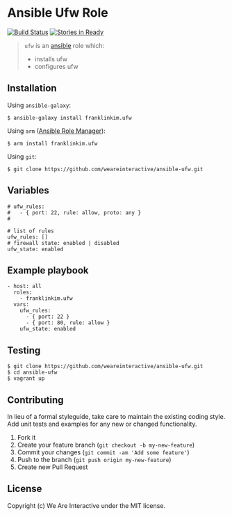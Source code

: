 # Ansible Ufw Role

[![Build Status](https://travis-ci.org/weareinteractive/ansible-ufw.png?branch=master)](https://travis-ci.org/weareinteractive/ansible-ufw)
[![Stories in Ready](https://badge.waffle.io/weareinteractive/ansible-ufw.svg?label=ready&title=Ready)](http://waffle.io/weareinteractive/ansible-ufw)

> `ufw` is an [ansible](http://www.ansible.com) role which: 
> 
> * installs ufw 
> * configures ufw

## Installation

Using `ansible-galaxy`:

```
$ ansible-galaxy install franklinkim.ufw
```

Using `arm` ([Ansible Role Manager](https://github.com/mirskytech/ansible-role-manager/)):

```
$ arm install franklinkim.ufw
```

Using `git`:

```
$ git clone https://github.com/weareinteractive/ansible-ufw.git
```

## Variables

```
# ufw_rules:
#   - { port: 22, rule: allow, proto: any }
#

# list of rules
ufw_rules: []
# firewall state: enabled | disabled
ufw_state: enabled
```

## Example playbook

```
- host: all
  roles: 
    - franklinkim.ufw
  vars:
    ufw_rules:
      - { port: 22 }
      - { port: 80, rule: allow }
    ufw_state: enabled
```

## Testing

```
$ git clone https://github.com/weareinteractive/ansible-ufw.git
$ cd ansible-ufw
$ vagrant up
```

## Contributing
In lieu of a formal styleguide, take care to maintain the existing coding style. Add unit tests and examples for any new or changed functionality.

1. Fork it
2. Create your feature branch (`git checkout -b my-new-feature`)
3. Commit your changes (`git commit -am 'Add some feature'`)
4. Push to the branch (`git push origin my-new-feature`)
5. Create new Pull Request

## License
Copyright (c) We Are Interactive under the MIT license.
